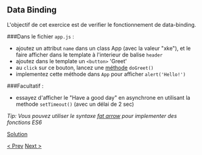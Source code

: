 ## Data Binding

L'objectif de cet exercice est de verifier le fonctionnement de data-binding.

###Dans le fichier `app.js` :

- ajoutez un attribut `name` dans un class App (avec la valeur "xke"), et le faire afficher dans le template à l'interieur de balise `header`
- ajoutez dans le template un `<button>` 'Greet'
- au `click` sur ce bouton, lancez une [méthode](http://javascriptplayground.com/blog/2014/07/introduction-to-es6-classes-tutorial/) `doGreet()`
- implementez cette méthode dans `App` pour afficher `alert('Hello!')`

###Facultatif : 

- essayez d'afficher le "Have a good day" en asynchrone en utilisant la methode `setTimeout()` (avec un délai de 2 sec)
  
_Tip: Vous pouvez utiliser le syntaxe [fat arrow](https://developer.mozilla.org/en-US/docs/Web/JavaScript/Reference/Functions/Arrow_functions) pour implementer des fonctions ES6_

[Solution](1-data-binding-solution.md)

[< Prev](0-getting-started.md) [Next >](2-first-component.md)
